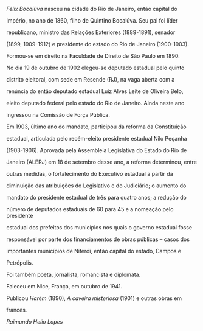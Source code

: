 

*Félix Bocaiúva* nasceu na cidade do Rio de Janeiro, então capital do

Império, no ano de 1860, filho de Quintino Bocaiúva. Seu pai foi líder

republicano, ministro das Relações Exteriores (1889-1891), senador

(1899, 1909-1912) e presidente do estado do Rio de Janeiro (1900-1903).



Formou-se em direito na Faculdade de Direito de São Paulo em 1890.



No dia 19 de outubro de 1902 elegeu-se deputado estadual pelo quinto

distrito eleitoral, com sede em Resende (RJ), na vaga aberta com a

renúncia do então deputado estadual Luiz Alves Leite de Oliveira Belo,

eleito deputado federal pelo estado do Rio de Janeiro. Ainda neste ano

ingressou na Comissão de Força Pública.



Em 1903, último ano do mandato, participou da reforma da Constituição

estadual, articulada pelo recém-eleito presidente estadual Nilo Peçanha

(1903-1906). Aprovada pela Assembleia Legislativa do Estado do Rio de

Janeiro (ALERJ) em 18 de setembro desse ano, a reforma determinou, entre

outras medidas, o fortalecimento do Executivo estadual a partir da

diminuição das atribuições do Legislativo e do Judiciário; o aumento do

mandato do presidente estadual de três para quatro anos; a redução do

número de deputados estaduais de 60 para 45 e a nomeação pelo presidente

estadual dos prefeitos dos municípios nos quais o governo estadual fosse

responsável por parte dos financiamentos de obras públicas – casos dos

importantes municípios de Niterói, então capital do estado, Campos e

Petrópolis.



Foi também poeta, jornalista, romancista e diplomata.



Faleceu em Nice, França, em outubro de 1941.



Publicou *Harém* (1890), *A caveira misteriosa* (1901) e outras obras em

francês.



*Raimundo Helio Lopes*



